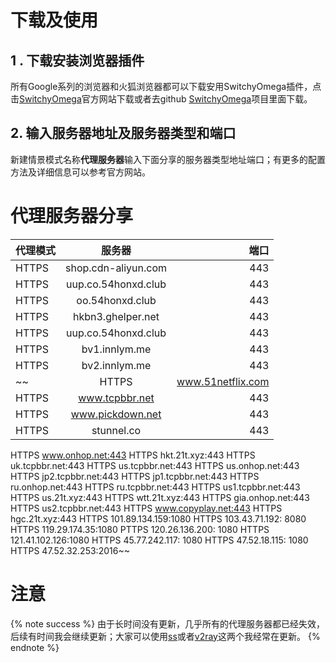 
# 下载及使用
## 1 . 下载安装浏览器插件
所有Google系列的浏览器和火狐浏览器都可以下载安用SwitchyOmega插件，点击[SwitchyOmega](https://www.switchyomega.com)官方网站下载或者去github [SwitchyOmega](https://github.com/FelisCatus/SwitchyOmega)项目里面下载。
## 2. 输入服务器地址及服务器类型和端口
新建情景模式名称**代理服务器**输入下面分享的服务器类型地址端口；有更多的配置方法及详细信息可以参考官方网站。
<escape><!-- more --></escape>
# 代理服务器分享
| 代理模式 | 服务器 | 端口 |
| :--- | :----: | ----: |
| HTTPS | shop.cdn-aliyun.com | 443 |
| HTTPS | uup.co.54honxd.club | 443 |
| HTTPS | oo.54honxd.club | 443 |
| HTTPS | hkbn3.ghelper.net | 443 |
| HTTPS | uup.co.54honxd.club | 443 |
| HTTPS | bv1.innlym.me | 443 |
| HTTPS | bv2.innlym.me | 443 |
~~| HTTPS | www.51netflix.com | 80 |
| HTTPS | www.tcpbbr.net | 443 |
| HTTPS | www.pickdown.net | 443 |
| HTTPS | stunnel.co | 443 |
HTTPS www.onhop.net:443
HTTPS hkt.21t.xyz:443
HTTPS uk.tcpbbr.net:443
HTTPS us.tcpbbr.net:443
HTTPS us.onhop.net:443
HTTPS jp2.tcpbbr.net:443
HTTPS jp1.tcpbbr.net:443
HTTPS ru.onhop.net:443
HTTPS ru.tcpbbr.net:443
HTTPS us1.tcpbbr.net:443
HTTPS us.21t.xyz:443
HTTPS wtt.21t.xyz:443
HTTPS gia.onhop.net:443
HTTPS us2.tcpbbr.net:443
HTTPS www.copyplay.net:443
HTTPS hgc.21t.xyz:443
HTTPS 101.89.134.159:1080
HTTPS 103.43.71.192: 8080
HTTPS 119.29.174.35:1080
PTTPS 120.26.136.200: 1080
HTTPS 121.41.102.126:1080
HTTPS 45.77.242.117: 1080
HTTPS 47.52.18.115: 1080
HTTPS 47.52.32.253:2016~~
# 注意

{% note success %}
由于长时间没有更新，几乎所有的代理服务器都已经失效，后续有时间我会继续更新；大家可以使用[ss](https://pzb568.github.io/2018/11/08/ss%E7%B3%BB%E5%88%97%E8%BD%AF%E4%BB%B6%E5%88%86%E4%BA%AB%E5%8F%8A%E4%BD%BF%E7%94%A8/)或者[v2ray](https://pzb568.github.io/2018/11/09/v2ray%E7%9A%84%E4%BD%BF%E7%94%A8%E4%B8%8E%E5%88%86%E4%BA%AB/ "v2ray")这两个我经常在更新。
{% endnote %}